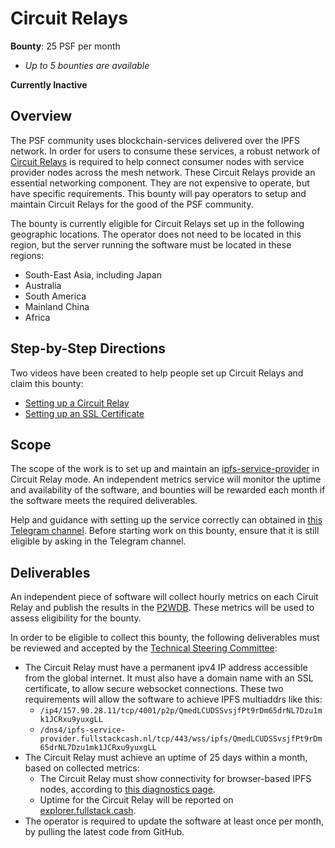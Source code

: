 # Circuit Relays

**Bounty**: 25 PSF per month

- _Up to 5 bounties are available_

**Currently Inactive**

## Overview

The PSF community uses blockchain-services delivered over the IPFS network. In order for users to consume these services, a robust network of [Circuit Relays](https://docs.libp2p.io/concepts/circuit-relay/) is required to help connect consumer nodes with service provider nodes across the mesh network. These Circuit Relays provide an essential networking component. They are not expensive to operate, but have specific requirements. This bounty will pay operators to setup and maintain Circuit Relays for the good of the PSF community.

The bounty is currently eligible for Circuit Relays set up in the following geographic locations. The operator does not need to be located in this region, but the server running the software must be located in these regions:

- South-East Asia, including Japan
- Australia
- South America
- Mainland China
- Africa

## Step-by-Step Directions
Two videos have been created to help people set up Circuit Relays and claim this bounty:

- [Setting up a Circuit Relay](https://youtu.be/Z0NsboIVN44)
- [Setting up an SSL Certificate](https://youtu.be/3UsgCUPFmx0)

## Scope

The scope of the work is to set up and maintain an [ipfs-service-provider](https://github.com/Permissionless-Software-Foundation/ipfs-service-provider) in Circuit Relay mode. An independent metrics service will monitor the uptime and availability of the software, and bounties will be rewarded each month if the software meets the required deliverables.

Help and guidance with setting up the service correctly can obtained in [this Telegram channel](https://t.me/bch_js_toolkit). Before starting work on this bounty, ensure that it is still eligible by asking in the Telegram channel.

## Deliverables

An independent piece of software will collect hourly metrics on each Ciruit Relay and publish the results in the [P2WDB](https://github.com/Permissionless-Software-Foundation/ipfs-p2wdb-service). These metrics will be used to assess eligibility for the bounty.

In order to be eligible to collect this bounty, the following deliverables must be reviewed and accepted by the [Technical Steering Committee](https://github.com/Permissionless-Software-Foundation/TSC):

- The Circuit Relay must have a permanent ipv4 IP address accessible from the global internet. It must also have a domain name with an SSL certificate, to allow secure websocket connections. These two requirements will allow the software to achieve IPFS multiaddrs like this:
  - `/ip4/157.90.28.11/tcp/4001/p2p/QmedLCUDSSvsjfPt9rDm65drNL7Dzu1mk1JCRxu9yuxgLL`
  - `/dns4/ipfs-service-provider.fullstackcash.nl/tcp/443/wss/ipfs/QmedLCUDSSvsjfPt9rDm65drNL7Dzu1mk1JCRxu9yuxgLL`
- The Circuit Relay must achieve an uptime of 25 days within a month, based on collected metrics:
  - The Circuit Relay must show connectivity for browser-based IPFS nodes, according to [this diagnostics page](https://check-crs.fullstack.cash/).
  - Uptime for the Circuit Relay will be reported on [explorer.fullstack.cash](https://explorer.fullstack.cash).
- The operator is required to update the software at least once per month, by pulling the latest code from GitHub.
